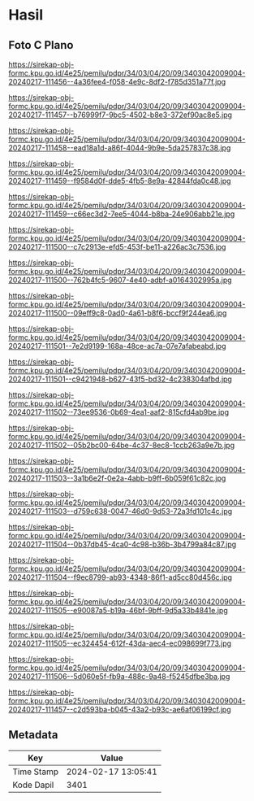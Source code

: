 # Hasil

## Foto C Plano

https://sirekap-obj-formc.kpu.go.id/4e25/pemilu/pdpr/34/03/04/20/09/3403042009004-20240217-111456--4a36fee4-f058-4e9c-8df2-f785d351a77f.jpg

https://sirekap-obj-formc.kpu.go.id/4e25/pemilu/pdpr/34/03/04/20/09/3403042009004-20240217-111457--b76999f7-9bc5-4502-b8e3-372ef90ac8e5.jpg

https://sirekap-obj-formc.kpu.go.id/4e25/pemilu/pdpr/34/03/04/20/09/3403042009004-20240217-111458--ead18a1d-a86f-4044-9b9e-5da257837c38.jpg

https://sirekap-obj-formc.kpu.go.id/4e25/pemilu/pdpr/34/03/04/20/09/3403042009004-20240217-111459--f9584d0f-dde5-4fb5-8e9a-42844fda0c48.jpg

https://sirekap-obj-formc.kpu.go.id/4e25/pemilu/pdpr/34/03/04/20/09/3403042009004-20240217-111459--c66ec3d2-7ee5-4044-b8ba-24e906abb21e.jpg

https://sirekap-obj-formc.kpu.go.id/4e25/pemilu/pdpr/34/03/04/20/09/3403042009004-20240217-111500--c7c2913e-efd5-453f-be11-a226ac3c7536.jpg

https://sirekap-obj-formc.kpu.go.id/4e25/pemilu/pdpr/34/03/04/20/09/3403042009004-20240217-111500--762b4fc5-9607-4e40-adbf-a0164302995a.jpg

https://sirekap-obj-formc.kpu.go.id/4e25/pemilu/pdpr/34/03/04/20/09/3403042009004-20240217-111500--09eff9c8-0ad0-4a61-b8f6-bccf9f244ea6.jpg

https://sirekap-obj-formc.kpu.go.id/4e25/pemilu/pdpr/34/03/04/20/09/3403042009004-20240217-111501--7e2d9199-168a-48ce-ac7a-07e7afabeabd.jpg

https://sirekap-obj-formc.kpu.go.id/4e25/pemilu/pdpr/34/03/04/20/09/3403042009004-20240217-111501--c9421948-b627-43f5-bd32-4c238304afbd.jpg

https://sirekap-obj-formc.kpu.go.id/4e25/pemilu/pdpr/34/03/04/20/09/3403042009004-20240217-111502--73ee9536-0b69-4ea1-aaf2-815cfd4ab9be.jpg

https://sirekap-obj-formc.kpu.go.id/4e25/pemilu/pdpr/34/03/04/20/09/3403042009004-20240217-111502--05b2bc00-64be-4c37-8ec8-1ccb263a9e7b.jpg

https://sirekap-obj-formc.kpu.go.id/4e25/pemilu/pdpr/34/03/04/20/09/3403042009004-20240217-111503--3a1b6e2f-0e2a-4abb-b9ff-6b059f61c82c.jpg

https://sirekap-obj-formc.kpu.go.id/4e25/pemilu/pdpr/34/03/04/20/09/3403042009004-20240217-111503--d759c638-0047-46d0-9d53-72a3fd101c4c.jpg

https://sirekap-obj-formc.kpu.go.id/4e25/pemilu/pdpr/34/03/04/20/09/3403042009004-20240217-111504--0b37db45-4ca0-4c98-b36b-3b4799a84c87.jpg

https://sirekap-obj-formc.kpu.go.id/4e25/pemilu/pdpr/34/03/04/20/09/3403042009004-20240217-111504--f9ec8799-ab93-4348-86f1-ad5cc80d456c.jpg

https://sirekap-obj-formc.kpu.go.id/4e25/pemilu/pdpr/34/03/04/20/09/3403042009004-20240217-111505--e90087a5-b19a-46bf-9bff-9d5a33b4841e.jpg

https://sirekap-obj-formc.kpu.go.id/4e25/pemilu/pdpr/34/03/04/20/09/3403042009004-20240217-111505--ec324454-612f-43da-aec4-ec098699f773.jpg

https://sirekap-obj-formc.kpu.go.id/4e25/pemilu/pdpr/34/03/04/20/09/3403042009004-20240217-111506--5d060e5f-fb9a-488c-9a48-f5245dfbe3ba.jpg

https://sirekap-obj-formc.kpu.go.id/4e25/pemilu/pdpr/34/03/04/20/09/3403042009004-20240217-111457--c2d593ba-b045-43a2-b93c-ae6af06199cf.jpg


## Metadata

| Key        | Value               |
| ---------- | ------------------- |
| Time Stamp | 2024-02-17 13:05:41 |
| Kode Dapil | 3401                |



